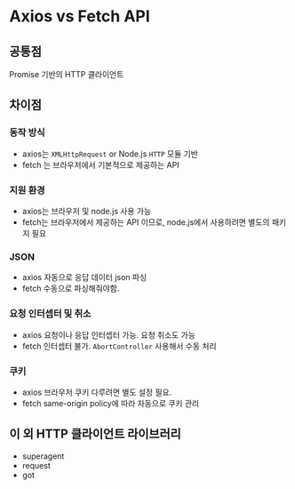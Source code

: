 # Axios vs Fetch API

## 공통점

Promise 기반의 HTTP 클라이언트

## 차이점

### 동작 방식

- axios는 `XMLHttpRequest` or Node.js `HTTP` 모듈 기반
- fetch 는 브라우저에서 기본적으로 제공하는 API

### 지원 환경

- axios는 브라우저 및 node.js 사용 가능
- fetch는 브라우저에서 제공하는 API 이므로, node.js에서 사용하려면 별도의 패키지 필요

### JSON

- axios 자동으로 응답 데이터 json 파싱
- fetch 수동으로 파싱해줘야함.

### 요청 인터셉터 및 취소

- axios 요청이나 응답 인터셉터 가능. 요청 취소도 가능
- fetch 인터셉터 불가. `AbortController` 사용해서 수동 처리

### 쿠키

- axios 브라우저 쿠키 다루려면 별도 설정 필요.
- fetch same-origin policy에 따라 자동으로 쿠키 관리

## 이 외 HTTP 클라이언트 라이브러리

- superagent
- request
- got
